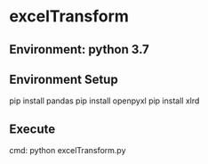 # excelTransform
## Environment: python 3.7
## Environment Setup
pip install pandas
pip install openpyxl
pip install xlrd
## Execute
cmd: python excelTransform.py
